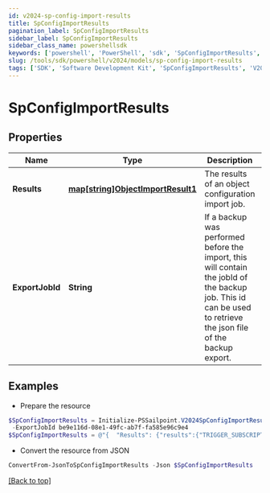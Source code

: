 ```yaml
---
id: v2024-sp-config-import-results
title: SpConfigImportResults
pagination_label: SpConfigImportResults
sidebar_label: SpConfigImportResults
sidebar_class_name: powershellsdk
keywords: ['powershell', 'PowerShell', 'sdk', 'SpConfigImportResults', 'V2024SpConfigImportResults'] 
slug: /tools/sdk/powershell/v2024/models/sp-config-import-results
tags: ['SDK', 'Software Development Kit', 'SpConfigImportResults', 'V2024SpConfigImportResults']
---
```



# SpConfigImportResults

## Properties

Name | Type | Description | Notes
------------ | ------------- | ------------- | -------------
**Results** | [**map[string]ObjectImportResult1**](object-import-result1) | The results of an object configuration import job. | [required]
**ExportJobId** | **String** | If a backup was performed before the import, this will contain the jobId of the backup job. This id can be used to retrieve the json file of the backup export. | [optional] 

## Examples

- Prepare the resource
```powershell
$SpConfigImportResults = Initialize-PSSailpoint.V2024SpConfigImportResults  -Results {results={TRIGGER_SUBSCRIPTION={infos=[{key=IMPORT_PREVIEW, text=Object to be imported: [c953134c-2224-42f2-a84e-fa5cbb395904, Test 2], detail=null}, {key=IMPORT_PREVIEW, text=Object to be imported: [be9e116d-08e1-49fc-ab7f-fa585e96c9e4, Test 1], detail=null}], warnings=[], errors=[], importedObjects=[]}}} `
 -ExportJobId be9e116d-08e1-49fc-ab7f-fa585e96c9e4
$SpConfigImportResults = @"{  "Results": {"results":{"TRIGGER_SUBSCRIPTION":{"infos":[{"key": "IMPORT_PREVIEW", "text":"Object to be imported:"}, ["c953134c-2224-42f2-a84e-fa5cbb395904", "Test 2"], "detail",":", "null}", {"key": "IMPORT_PREVIEW", "text":"Object to be imported:"}, ["be9e116d-08e1-49fc-ab7f-fa585e96c9e4", "Test 1"], "detail",":", "null}]", "warnings",":",[], "errors",":",[], "importedObjects",":",[]]}}}, "ExportJobId": "be9e116d-08e1-49fc-ab7f-fa585e96c9e4" }"@
```

- Convert the resource from JSON
```powershell
ConvertFrom-JsonToSpConfigImportResults -Json $SpConfigImportResults
```


[[Back to top]](#) 


